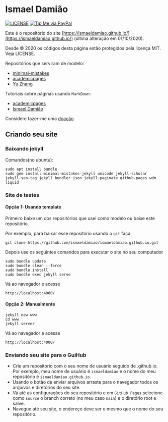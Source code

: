 # Ismael Damião

[![LICENSE](https://img.shields.io/badge/license-MIT-lightgrey.svg)](/LICENSE)
[![Tip Me via PayPal](https://img.shields.io/badge/PayPal-tip%20me-green.svg?logo=paypal)](https://www.paypal.com/cgi-bin/webscr?cmd=_s-xclick&hosted_button_id=D66EM3DGU35EE&source=url)

Este é o repositório do site [https://ismaeldamiao.github.io/](https://ismaeldamiao.github.io/) (última alteração em 01/10/2020).

Desde © 2020 os códigos desta página estão protegidos pela licença MIT. Veja LICENSE.

Repositórios que serviram de modelo:

* [minimal-mistakes](https://github.com/mmistakes/minimal-mistakes)
* [academicpages](https://github.com/academicpages/academicpages.github.io)
* [Yu Zhang](https://github.com/tesschin/yuzhangbit.github.io)

Tutoriais sobre páginas usando `MarkDown`:

* [academicpages](https://academicpages.github.io/markdown/)
* [Ismael Damião](https://ismaeldamiao.github.io/pt/markdown)

Considere fazer-me uma [doação](https://www.paypal.com/cgi-bin/webscr?cmd=_s-xclick&hosted_button_id=D66EM3DGU35EE&source=url).

## Criando seu site

### Baixando jekyll

Comandos(no ubuntu):
```
sudo apt install bundle
sudo gem install minimal-mistakes-jekyll unicode jekyll-scholar jekyll-seo-tag jekyll bundler json jekyll-paginate github-pages wdm liquid
```

### Site de testes

#### Opção 1: Usando template

Primeiro baixe um dos repositórios que usei como modelo ou baixe este repositório.

Por exemplo, para baixar esse repositório usando o `git` faça

```
git clone https://github.com/ismaeldamiao/ismaeldamiao.github.io.git
```

Depois use os seguintes comandos para executar o site no seu computador

```
sudo bundle update
sudo bundle clean --force
sudo bundle install
sudo bundle exec jekyll serve
```

Vá ao navegador e acesse

```
http://localhost:4000/
```

#### Opção 2: Manualmente

```
jekyll new www
cd www
jekyll server
```

Vá ao navegador e acesse
```
http://localhost:4000/
```

### Enviando seu site para o GuiHub

* Crie um repositório com o seu nome de usuário seguido de .github.io. Por exemplo, meu nome de usuário é `ismaeldamiao` e o nome do meu repositório é `ismaeldamiao.github.io`.
* Usando o botão de enviar arquivos arraste para o navegador todos os arquivos e diretórios do seu site.
* Vá até as configurações do seu repositório e em `GitHub Pages` selecione como `source` o branch correto (no meu caso `main`) e o diretório root e salve.
* Navegue até seu site, o endereço deve ser o mesmo que o nome do seu repositório.
